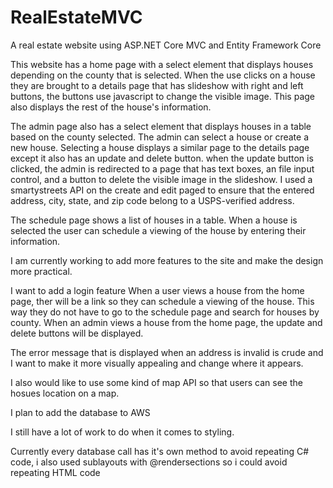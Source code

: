 # RealEstateMVC
A real estate website using ASP.NET Core MVC and Entity Framework Core


This website has a home page with a select element that displays houses depending on the county that is selected.
When the use clicks on a house they are brought to a details page that has slideshow with right and left buttons, the buttons use javascript to change the visible image.
This page also displays the rest of the house's information.

The admin page also has a select element that displays houses in a table based on the county selected.
The admin can select a house or create a new house.
Selecting a house displays a similar page to the details page except it also has an update and delete button.
when the update button is clicked, the admin is redirected to a page that has text boxes, an file input control, and a button to delete the visible image in the slideshow.
I used a smartystreets API on the create and edit paged to ensure that the entered address, city, state, and zip code belong to a USPS-verified address.

The schedule page shows a list of houses in a table.
When a house is selected the user can schedule a viewing of the house by entering their information.

I am currently working to add more features to the site and make the design more practical.

I want to add a login feature
When a user views a house from the home page, ther will be a link so they can schedule a viewing of the house.  This way they do not have to go to the schedule page and 
search for houses by county.
When an admin views a house from the home page, the update and delete buttons will be displayed.

The error message that is displayed when an address is invalid is crude and I want to make it more visually appealing and change where it appears.

I also would like to use some kind of map API so that users can see the hosues location on a map.

I plan to add the database to AWS

I still have a lot of work to do when it comes to styling.


Currently every database call has it's own method to avoid repeating C# code, i also used sublayouts with @rendersections so i could avoid repeating HTML code
